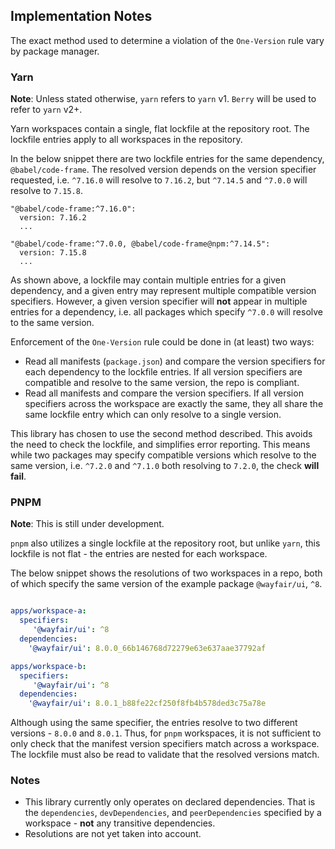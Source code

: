 ## Implementation Notes

The exact method used to determine a violation of the `One-Version` rule vary by package manager.

### Yarn

**Note**: Unless stated otherwise, `yarn` refers to `yarn` v1. `Berry` will be used to refer to `yarn` v2+.

Yarn workspaces contain a single, flat lockfile at the repository root. The lockfile entries apply to all workspaces in the repository.

In the below snippet there are two lockfile entries for the same dependency, `@babel/code-frame`. The resolved version depends on the version specifier requested, i.e. `^7.16.0` will resolve to `7.16.2`, but `^7.14.5` and `^7.0.0` will resolve to `7.15.8`.

```text
"@babel/code-frame:^7.16.0":
  version: 7.16.2
  ...

"@babel/code-frame:^7.0.0, @babel/code-frame@npm:^7.14.5":
  version: 7.15.8
  ...
```

As shown above, a lockfile may contain multiple entries for a given dependency, and a given entry may represent multiple compatible version specifiers. However, a given version specifier will **not** appear in multiple entries for a dependency, i.e. all packages which specify `^7.0.0` will resolve to the same version.

Enforcement of the `One-Version` rule could be done in (at least) two ways:

- Read all manifests (`package.json`) and compare the version specifiers for each dependency to the lockfile entries. If all version specifiers are compatible and resolve to the same version, the repo is compliant.
- Read all manifests and compare the version specifiers. If all version specifiers across the workspace are exactly the same, they all share the same lockfile entry which can only resolve to a single version.

This library has chosen to use the second method described. This avoids the need to check the lockfile, and simplifies error reporting. This means while two packages may specify compatible versions which resolve to the same version, i.e. `^7.2.0` and `^7.1.0` both resolving to `7.2.0`, the check **will fail**.

### PNPM

**Note**: This is still under development.

`pnpm` also utilizes a single lockfile at the repository root, but unlike `yarn`, this lockfile is not flat - the entries are nested for each workspace.

The below snippet shows the resolutions of two workspaces in a repo, both of which specify the same version of the example package `@wayfair/ui`, `^8`.

```yml

apps/workspace-a:
  specifiers:
     '@wayfair/ui': ^8
  dependencies:
    '@wayfair/ui': 8.0.0_66b146768d72279e63e637aae37792af

apps/workspace-b:
  specifiers:
     '@wayfair/ui': ^8
  dependencies:
    '@wayfair/ui': 8.0.1_b88fe22cf250f8fb4b578ded3c75a78e
```

Although using the same specifier, the entries resolve to two different versions - `8.0.0` and `8.0.1`. Thus, for `pnpm` workspaces, it is not sufficient to only check that the manifest version specifiers match across a workspace. The lockfile must also be read to validate that the resolved versions match.

### Notes

- This library currently only operates on declared dependencies. That is the `dependencies`, `devDependencies`, and `peerDependencies` specified by a workspace - **not** any transitive dependencies.
- Resolutions are not yet taken into account.
